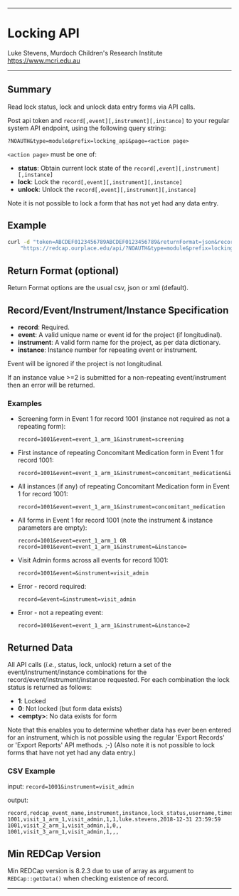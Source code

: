 ********************************************************************************
# Locking API

Luke Stevens, Murdoch Children's Research Institute https://www.mcri.edu.au

********************************************************************************
## Summary

Read lock status, lock and unlock data entry forms via API calls.

Post api token and `record[,event][,instrument][,instance]` to your regular system API endpoint, using the following query string: 

```http
?NOAUTH&type=module&prefix=locking_api&page=<action page>
```

`<action page>` must be one of:
* **status**: Obtain current lock state of the `record[,event][,instrument][,instance]`
* **lock**:   Lock the `record[,event][,instrument][,instance]`
* **unlock**: Unlock the `record[,event][,instrument][,instance]`

Note it is not possible to lock a form that has not yet had any data entry.

## Example 

```bash
curl -d "token=ABCDEF0123456789ABCDEF0123456789&returnFormat=json&record=1001&event=event_1_arm_1&instrument=medication&instance=4"
    "https://redcap.ourplace.edu/api/?NOAUTH&type=module&prefix=locking_api&page=status"
```

## Return Format (optional)
Return Format options are the usual csv, json or xml (default). 

## Record/Event/Instrument/Instance Specification

* **record**: Required. 
* **event**: A valid unique name or event id for the project (if longitudinal).
* **instrument**: A valid form name for the project, as per data dictionary.
* **instance**: Instance number for repeating event or instrument.

Event will be ignored if the project is not longitudinal.

If an instance value >=2 is submitted for a non-repeating event/instrument then an error will be returned.

### Examples
* Screening form in Event 1 for record 1001 (instance not required as not a repeating form):
    ```http
    record=1001&event=event_1_arm_1&instrument=screening
    ```

* First instance of repeating Concomitant Medication form in Event 1 for record 1001:
    ```http
    record=1001&event=event_1_arm_1&instrument=concomitant_medication&instance=1
    ```

* All instances (if any) of repeating Concomitant Medication form in Event 1 for record 1001: 
    ```http
    record=1001&event=event_1_arm_1&instrument=concomitant_medication
    ```

* All forms in Event 1 for record 1001 (note the instrument & instance parameters are empty): 
    ```http
    record=1001&event=event_1_arm_1 OR record=1001&event=event_1_arm_1&instrument=&instance=
    ```

* Visit Admin forms across all events for record 1001: 
    ```http
    record=1001&event=&instrument=visit_admin
    ```

* Error - record required: 
    ```http
    record=&event=&instrument=visit_admin
    ```

* Error - not a repeating event: 
    ```http
    record=1001&event=event_1_arm_1&instrument=&instance=2
    ```

## Returned Data

All API calls (*i.e.*, status, lock, unlock) return a set of the event/instrument/instance combinations for the record/event/instrument/instance requested. For each combination the lock status is returned as follows:

* **1**: Locked
* **0**: Not locked (but form data exists)
* **&lt;empty&gt;**: No data exists for form

Note that this enables you to determine whether data has ever been entered for an instrument, which is not possible using the regular 'Export Records' or 'Export Reports' API methods. ;-) (Also note it is not possible to lock forms that have not yet had any data entry.)

### CSV Example

input: `record=1001&instrument=visit_admin`

output:
```csv
record,redcap_event_name,instrument,instance,lock_status,username,timestamp
1001,visit_1_arm_1,visit_admin,1,1,luke.stevens,2018-12-31 23:59:59
1001,visit_2_arm_1,visit_admin,1,0,,
1001,visit_3_arm_1,visit_admin,1,,,
```

## Min REDCap Version
Min REDCap version is 8.2.3 due to use of array as argument to `REDCap::getData()` when checking existence of record.
********************************************************************************
